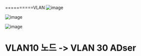 ==========VLAN
![image](https://github.com/user-attachments/assets/c16a504a-c85e-4ffc-81e3-614973e1e390)

![image](https://github.com/user-attachments/assets/f589ee3b-c12e-496c-9c76-90284b260a51)

![image](https://github.com/user-attachments/assets/e97f430c-678e-4168-8ec1-7314312b044c)

VLAN10 노드 -> VLAN 30 ADser
==========
